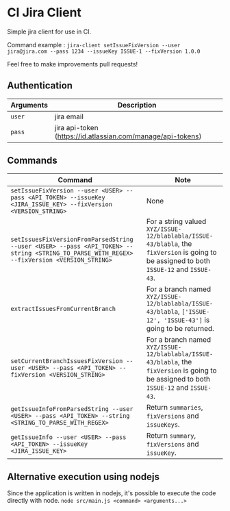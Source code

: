 # CI Jira Client
Simple jira client for use in CI.

Command example : `jira-client setIssueFixVersion --user jira@jira.com --pass 1234 --issueKey ISSUE-1 --fixVersion 1.0.0`

Feel free to make improvements pull requests!

## Authentication
| Arguments | Description |
| --- | --- |
| `user` | jira email  |
| `pass` | jira api-token (https://id.atlassian.com/manage/api-tokens) |

## Commands
| Command | Note |
| --- | --- |
| `setIssueFixVersion --user <USER> --pass <API_TOKEN> --issueKey <JIRA_ISSUE_KEY> --fixVersion <VERSION_STRING>`   | None |
| `setIssuesFixVersionFromParsedString  --user <USER> --pass <API_TOKEN> --string <STRING_TO_PARSE_WITH_REGEX> --fixVersion <VERSION_STRING>` | For a string valued `XYZ/ISSUE-12/blablabla/ISSUE-43/blabla`, the `fixVersion` is going to be assigned to both `ISSUE-12` and `ISSUE-43`. |
| `extractIssuesFromCurrentBranch` | For a branch named `XYZ/ISSUE-12/blablabla/ISSUE-43/blabla`, `['ISSUE-12', 'ISSUE-43']` is going to be returned. |
| `setCurrentBranchIssuesFixVersion --user <USER> --pass <API_TOKEN> --fixVersion <VERSION_STRING>` | For a branch named `XYZ/ISSUE-12/blablabla/ISSUE-43/blabla`, the `fixVersion` is going to be assigned to both `ISSUE-12` and `ISSUE-43`. |
| `getIssueInfoFromParsedString --user <USER> --pass <API_TOKEN> --string <STRING_TO_PARSE_WITH_REGEX>` | Return `summaries`, `fixVersions` and `issueKeys`. |
| `getIssueInfo --user <USER> --pass <API_TOKEN> --issueKey <JIRA_ISSUE_KEY>` | Return `summary`, `fixVersions` and `issueKey`. |

## Alternative execution using nodejs
Since the application is written in nodejs, it's possible to execute the code directly with node.
`node src/main.js <command> <arguments...>`
